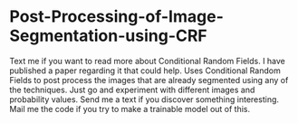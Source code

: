 # Post-Processing-of-Image-Segmentation-using-CRF
Text me if you want to read more about Conditional Random Fields. I have published a paper regarding it that could help.
Uses Conditional Random Fields to post process the images that are already segmented using any of the techniques.
Just go and experiment with different images and probability values. 
Send me a text if you discover something interesting. 
Mail me the code if you try to make a trainable model out of this.
